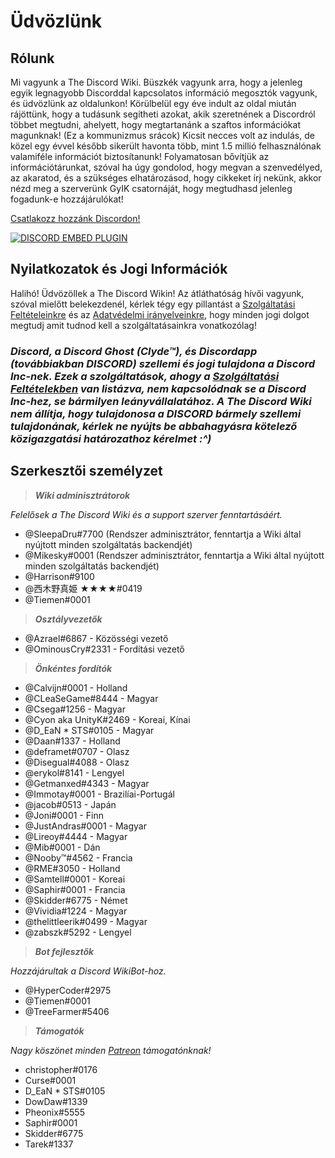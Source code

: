 <!-- TITLE: Hungarian - Főoldal -->
<!-- SUBTITLE: Üdvözlünk a The Discord Wikin! -->

# Üdvözlünk
## Rólunk

Mi vagyunk a The Discord Wiki. Büszkék vagyunk arra, hogy a jelenleg egyik legnagyobb Discorddal kapcsolatos információ megosztók vagyunk, és üdvözlünk az oldalunkon! Körülbelül egy éve indult az oldal miután rájöttünk, hogy a tudásunk segítheti azokat, akik szeretnének a Discordról többet megtudni, ahelyett, hogy megtartanánk a szaftos információkat magunknak! (Ez a kommunizmus srácok) Kicsit necces volt az indulás, de közel egy évvel később sikerült havonta több, mint 1.5 millió felhasználónak valamiféle információt biztosítanunk! Folyamatosan bővítjük az információtárunkat, szóval ha úgy gondolod, hogy megvan a szenvedélyed, az akaratod, és a szükséges elhatározásod, hogy cikkeket írj nekünk, akkor nézd meg a szerverünk GyIK csatornáját, hogy megtudhasd jelenleg fogadunk-e hozzájárulókat!

[Csatlakozz hozzánk Discordon!](https://discord.gg/uzXm38t)

<a href="https://discord.gg/uzXm38t">![DISCORD EMBED PLUGIN](https://discordapp.com/api/guilds/367460196148183040/widget.png?style=banner2)</a>

## Nyilatkozatok és Jogi Információk
Halihó! Üdvözöllek a The Discord Wikin! Az átláthatóság hívői vagyunk, szóval mielőtt belekezdenél, kérlek tégy egy pillantást a [Szolgáltatási Feltételeinkre](/terms) és az [Adatvédelmi irányelveinkre](/privacy), hogy minden jogi dolgot megtudj amit tudnod kell a szolgáltatásainkra vonatkozólag!

### ***Discord, a Discord Ghost (Clyde™), és Discordapp (továbbiakban DISCORD) szellemi és jogi tulajdona a Discord Inc-nek. Ezek a szolgáltatások, ahogy a [Szolgáltatási Feltételekben](/terms) van listázva, nem kapcsolódnak se a Discord Inc-hez, se bármilyen leányvállalatához. A The Discord Wiki nem állítja, hogy tulajdonosa a DISCORD bármely szellemi tulajdonának, kérlek ne nyújts be abbahagyásra kötelező közigazgatási határozathoz kérelmet :^)***

## Szerkesztői személyzet
> ***Wiki adminisztrátorok***

*Felelősek a The Discord Wiki és a support szerver fenntartásáért.*
* @SleepaDru#7700 (Rendszer adminisztrátor, fenntartja a Wiki által nyújtott minden szolgáltatás backendjét)
* @Mikesky#0001 (Rendszer adminisztrátor, fenntartja a Wiki által nyújtott minden szolgáltatás backendjét)
* @Harrison#9100
* @西木野真姫 ★★★★#0419
* @Tiemen#0001

> ***Osztályvezetők***

* @Azrael#6867 - Közösségi vezető
* @OminousCry#2331 - Fordítási vezető

> ***Önkéntes fordítók***

* @Calvijn#0001 - Holland
* @CLeaSeGame#8444 - Magyar
* @Csega#1256 - Magyar
* @Cyon aka UnityK#2469 - Koreai, Kínai
* @D_EaN * STS#0105 - Magyar
* @Daan#1337 - Holland
* @deframet#0707 - Olasz
* @Disegual#4088 - Olasz
* @erykol#8141 - Lengyel
* @Getmanxed#4343 - Magyar
* @Immotay#0001 - Brazilíai-Portugál
* @jacob#0513 - Japán
* @Joni#0001 - Finn
* @JustAndras#0001 - Magyar
* @Lireoy#4444 - Magyar
* @Mib#0001 - Dán
* @Nooby™#4562 - Francia
* @RME#3050 - Holland
* @Samtell#0001 - Koreai
* @Saphir#0001 - Francia
* @Skidder#6775 - Német
* @Vividia#1224 - Magyar
* @thelittleerik#0499 - Magyar
* @zabszk#5292 - Lengyel

> ***Bot fejlesztők***

*Hozzájárultak a Discord WikiBot-hoz.*
* @HyperCoder#2975
* @Tiemen#0001
* @TreeFarmer#5406

> ***Támogatók***

*Nagy köszönet minden [Patreon](https://www.patreon.com/TheDiscordWiki) támogatónknak!*

* christopher#0176
* Curse#0001
* D_EaN * STS#0105
* DowDaw#1339
* Pheonix#5555
* Saphir#0001
* Skidder#6775
* Tarek#1337